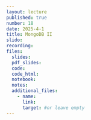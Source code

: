 ```yaml
---
layout: lecture
published: true
number: 18
date: 2025-4-1
title: MongoDB II
slido:
recording: 
files:
  slides: 
  pdf_slides:
  code:
  code_html:
  notebook: 
  notes:
  additional_files:
    - name:
      link:
      target: #or leave empty
---
```

